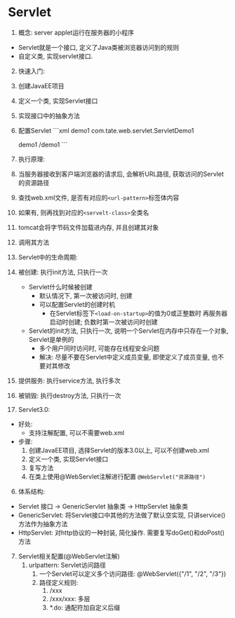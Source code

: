 # Servlet
1. 概念: server applet运行在服务器的小程序
  * Servlet就是一个接口, 定义了Java类被浏览器访问到的规则
  * 自定义类, 实现servlet接口.
2. 快速入门: 
  1. 创建JavaEE项目
  2. 定义一个类, 实现Servlet接口
  3. 实现接口中的抽象方法
  4. 配置Servlet
    ```xml
    <!--在web.xml中配置Servlet-->
      <servlet>
          <servlet-name>demo1</servlet-name>
          <servlet-class>com.tate.web.servlet.ServletDemo1</servlet-class>
      </servlet>

      <servlet-mapping>
          <servlet-name>demo1</servlet-name>
          <url-pattern>/demo1</url-pattern>
      </servlet-mapping>
      ```
3. 执行原理:
  1. 当服务器接收到客户端浏览器的请求后, 会解析URL路径, 获取访问的Servlet的资源路径
  2. 查找web.xml文件, 是否有对应的``<url-pattern>``标签体内容
  3. 如果有, 则再找到对应的`<servelt-class>`全类名
  4. tomcat会将字节码文件加载进内存, 并且创建其对象
  5. 调用其方法
4. Servlet中的生命周期:
  1. 被创建: 执行init方法, 只执行一次
     * Servlet什么时候被创建
       * 默认情况下, 第一次被访问时, 创建
       * 可以配置Servlet的创建时机
         * 在Servlet标签下``<load-on-startup>``的值为0或正整数时 再服务器启动时创建; 负数时第一次被访问时创建
     * Servlet的init方法, 只执行一次, 说明一个Servlet在内存中只存在一个对象, Servlet是单例的
       * 多个用户同时访问时, 可能存在线程安全问题
       * 解决: 尽量不要在Servlet中定义成员变量, 即使定义了成员变量, 也不要对其修改
  2. 提供服务: 执行service方法, 执行多次
  3. 被销毁: 执行destroy方法, 只执行一次
5. Servlet3.0:
  * 好处: 
    * 支持注解配置, 可以不需要web.xml
  * 步骤:
    1. 创建JavaEE项目, 选择Servlet的版本3.0以上, 可以不创建web.xml
    2. 定义一个类, 实现Servlet接口
    3. 复写方法
    4. 在类上使用@WebServlet注解进行配置 ``@WebServlet("资源路径")``
6. 体系结构:
  * Servlet 接口 -> GenericServlet 抽象类 -> HttpServlet 抽象类
  * GenericServlet: 将Servlet接口中其他的方法做了默认空实现, 只讲service()方法作为抽象方法
  * HttpServlet: 对http协议的一种封装, 简化操作. 需要复写doGet()和doPost()方法
7. Servlet相关配置(@WebServlet注解)
   1. urlpattern: Servlet访问路径
      1. 一个Servlet可以定义多个访问路径: @WebServlet({"/1", "/2", "/3"})
      2. 路径定义规则:
         1. /xxx
         2. /xxx/xxx: 多层
         3. *.do: 通配符加自定义后缀